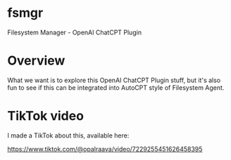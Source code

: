 # fsmgr

Filesystem Manager - OpenAI ChatCPT Plugin

# Overview

What we want is to explore this OpenAI ChatCPT Plugin stuff, but 
it's also fun to see if this can be integrated into AutoCPT style
of Filesystem Agent.

# TikTok video

I made a TikTok about this, available here:

https://www.tiktok.com/@opalraava/video/7229255451626458395
